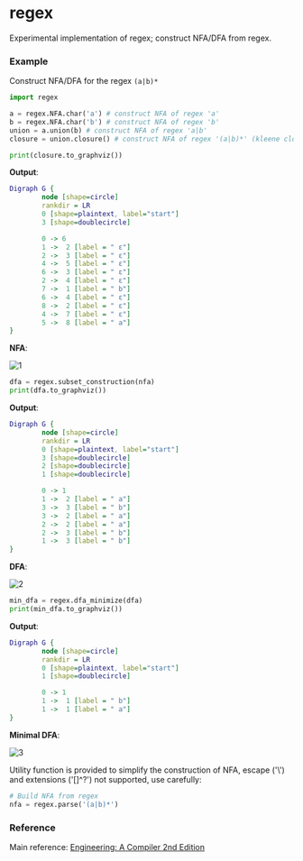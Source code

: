 # regex
Experimental implementation of regex;
construct NFA/DFA from regex.

### Example
Construct NFA/DFA for the regex `(a|b)*`
```python
import regex

a = regex.NFA.char('a') # construct NFA of regex 'a'
b = regex.NFA.char('b') # construct NFA of regex 'b'
union = a.union(b) # construct NFA of regex 'a|b'
closure = union.closure() # construct NFA of regex '(a|b)*' (kleene closure)

print(closure.to_graphviz()) 
```

**Output**:
```dot
Digraph G {
        node [shape=circle]
        rankdir = LR
        0 [shape=plaintext, label="start"]
        3 [shape=doublecircle]

        0 -> 6
        1 ->  2 [label = " ε"]
        2 ->  3 [label = " ε"]
        4 ->  5 [label = " ε"]
        6 ->  3 [label = " ε"]
        2 ->  4 [label = " ε"]
        7 ->  1 [label = " b"]
        6 ->  4 [label = " ε"]
        8 ->  2 [label = " ε"]
        4 ->  7 [label = " ε"]
        5 ->  8 [label = " a"]
}
```
**NFA**:

![1](https://user-images.githubusercontent.com/31496021/159165960-727eab00-30af-4758-b810-eb210a4434d3.svg)


```python
dfa = regex.subset_construction(nfa)
print(dfa.to_graphviz())
```
**Output**:

```dot
Digraph G {
        node [shape=circle]
        rankdir = LR
        0 [shape=plaintext, label="start"]
        3 [shape=doublecircle]
        2 [shape=doublecircle]
        1 [shape=doublecircle]

        0 -> 1
        1 ->  2 [label = " a"]
        3 ->  3 [label = " b"]
        3 ->  2 [label = " a"]
        2 ->  2 [label = " a"]
        2 ->  3 [label = " b"]
        1 ->  3 [label = " b"]
}
```


**DFA**:

![2](https://user-images.githubusercontent.com/31496021/159165974-eb2c6b49-96ed-4c7c-9a8d-0b6b3c0bfe01.svg)


```python
min_dfa = regex.dfa_minimize(dfa)
print(min_dfa.to_graphviz())
```

**Output**:
```dot
Digraph G {
        node [shape=circle]
        rankdir = LR
        0 [shape=plaintext, label="start"]
        1 [shape=doublecircle]

        0 -> 1
        1 ->  1 [label = " b"]
        1 ->  1 [label = " a"]
}
```

**Minimal DFA**:

![3](https://user-images.githubusercontent.com/31496021/159165979-437ca3fa-f83d-43e0-b8e3-49cd0692d87b.svg)


Utility function is provided to simplify the construction of NFA, escape ('\\') and extensions ('[]^?') not supported, use carefully:
```python
# Build NFA from regex
nfa = regex.parse('(a|b)*')
```

### Reference
Main reference: [Engineering: A Compiler 2nd Edition](https://www.amazon.com/Engineering-Compiler-Keith-Cooper/dp/012088478X)
